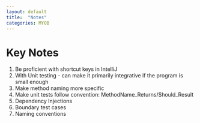 ```yaml
---
layout: default
title:  "Notes"
categories: MYOB
---
```


# [](#header-1)Key Notes
1. Be proficient with shortcut keys in IntelliJ
2. With Unit testing - can make it primarily integrative if the program is small enough
3. Make method naming more specific
4. Make unit tests follow convention:
	MethodName_Returns/Should_Result
5. Dependency Injections
6. Boundary test cases
7. Naming conventions
